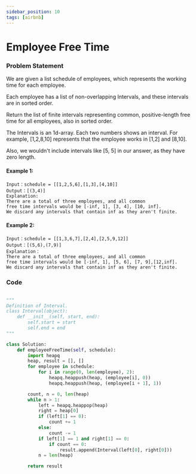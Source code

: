 ```yaml
---
sidebar_position: 10
tags: [airbnb]
---
```


# Employee Free Time

### Problem Statement

We are given a list schedule of employees, which represents the working time for each employee.

Each employee has a list of non-overlapping Intervals, and these intervals are in sorted order.

Return the list of finite intervals representing common, positive-length free time for all employees, also in sorted order.

The Intervals is an 1d-array. Each two numbers shows an interval. For example, [1,2,8,10] represents that the employee works in [1,2] and [8,10].

Also, we wouldn't include intervals like [5, 5] in our answer, as they have zero length.

#### Example 1:

```
Input：schedule = [[1,2,5,6],[1,3],[4,10]]
Output：[(3,4)]
Explanation:
There are a total of three employees, and all common
free time intervals would be [-inf, 1], [3, 4], [10, inf].
We discard any intervals that contain inf as they aren't finite.
```

#### Example 2:

```
Input：schedule = [[1,3,6,7],[2,4],[2,5,9,12]]
Output：[(5,6),(7,9)]
Explanation：
There are a total of three employees, and all common
free time intervals would be [-inf, 1], [5, 6], [7, 9],[12,inf].
We discard any intervals that contain inf as they aren't finite.
```

### Code

```python title="Python"

"""
Definition of Interval.
class Interval(object):
    def __init__(self, start, end):
        self.start = start
        self.end = end
"""

class Solution:
    def employeeFreeTime(self, schedule):
        import heapq
        heap, result = [], []
        for employee in schedule:
            for i in range(0, len(employee), 2):
                heapq.heappush(heap, (employee[i], 0))
                heapq.heappush(heap, (employee[i + 1], 1))

        count, n = 0, len(heap)
        while n > 1:
            left = heapq.heappop(heap)
            right = heap[0]
            if (left[1] == 0):
                count += 1
            else:
                count -= 1
            if left[1] == 1 and right[1] == 0:
                if count == 0:
                    result.append(Interval(left[0], right[0]))
            n = len(heap)

        return result




```
